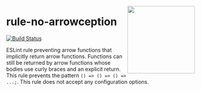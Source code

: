 <a href="http://hapijs.com"><img src="https://github.com/hapijs/assets/blob/master/images/family.svg" width="180px" align="right" /></a>

# rule-no-arrowception

[![Build Status](https://travis-ci.org/hapijs/rule-no-arrowception.svg?branch=master)](https://travis-ci.org/hapijs/rule-no-arrowception)

ESLint rule preventing arrow functions that implicitly return arrow functions. Functions can still be returned by arrow functions whose bodies use curly braces and an explicit return. This rule prevents the pattern `() => () => () => ...;`. This rule does not accept any configuration options.
